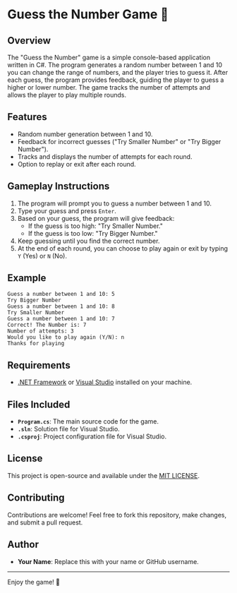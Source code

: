 # Guess the Number Game 🎲

## Overview
The "Guess the Number" game is a simple console-based application written in C#. The program generates a random number between 1 and 10 you can change the range of numbers, and the player tries to guess it. After each guess, the program provides feedback, guiding the player to guess a higher or lower number. The game tracks the number of attempts and allows the player to play multiple rounds.

## Features
- Random number generation between 1 and 10.
- Feedback for incorrect guesses ("Try Smaller Number" or "Try Bigger Number").
- Tracks and displays the number of attempts for each round.
- Option to replay or exit after each round.


## Gameplay Instructions
1. The program will prompt you to guess a number between 1 and 10.
2. Type your guess and press `Enter`.
3. Based on your guess, the program will give feedback:
   - If the guess is too high: "Try Smaller Number."
   - If the guess is too low: "Try Bigger Number."
4. Keep guessing until you find the correct number.
5. At the end of each round, you can choose to play again or exit by typing `Y` (Yes) or `N` (No).

## Example
```
Guess a number between 1 and 10: 5
Try Bigger Number
Guess a number between 1 and 10: 8
Try Smaller Number
Guess a number between 1 and 10: 7
Correct! The Number is: 7
Number of attempts: 3
Would you like to play again (Y/N): n
Thanks for playing
```

## Requirements
- [.NET Framework](https://dotnet.microsoft.com/) or [Visual Studio](https://visualstudio.microsoft.com/) installed on your machine.

## Files Included
- **`Program.cs`**: The main source code for the game.
- **`.sln`**: Solution file for Visual Studio.
- **`.csproj`**: Project configuration file for Visual Studio.

## License
This project is open-source and available under the [MIT LICENSE](LICENSE).

## Contributing
Contributions are welcome! Feel free to fork this repository, make changes, and submit a pull request.

## Author
- **Your Name**: Replace this with your name or GitHub username.

---

Enjoy the game! 🎉
